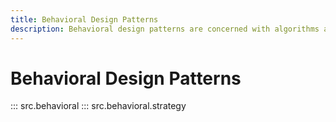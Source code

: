 ```yaml
---
title: Behavioral Design Patterns
description: Behavioral design patterns are concerned with algorithms and the assignment of responsibilities between objects.
---
```


# Behavioral Design Patterns

::: src.behavioral
::: src.behavioral.strategy